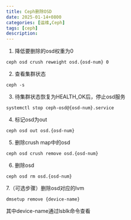 ```yaml
---
title: Ceph删除OSD
date: 2025-01-14+0800
categories: [运维,Ceph]
tags: [ceph]
description: 
---
```


1. 降低要删除的osd权重为0
```shell
ceph osd crush reweight osd.{osd-num} 0
```

2. 查看集群状态
```shell
ceph -s
```

3. 待集群状态恢复为HEALTH_OK后，停止osd服务
```shell
systemctl stop ceph-osd@{osd-num}.service
```

4. 标记osd为out
```shell
ceph osd out osd.{osd-num}
```

5. 删除crush map中的osd
```shell
ceph osd crush remove osd.{osd-num}
```

6. 删除osd
```shell
ceph osd rm osd.{osd-num}
```

7.（可选步骤）删除osd对应的lvm
```shell
dmsetup remove {device-name}
```

其中device-name通过lsblk命令查看
